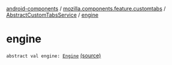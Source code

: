 [android-components](../../index.md) / [mozilla.components.feature.customtabs](../index.md) / [AbstractCustomTabsService](index.md) / [engine](./engine.md)

# engine

`abstract val engine: `[`Engine`](../../mozilla.components.concept.engine/-engine/index.md) [(source)](https://github.com/mozilla-mobile/android-components/blob/master/components/feature/customtabs/src/main/java/mozilla/components/feature/customtabs/AbstractCustomTabsService.kt#L35)